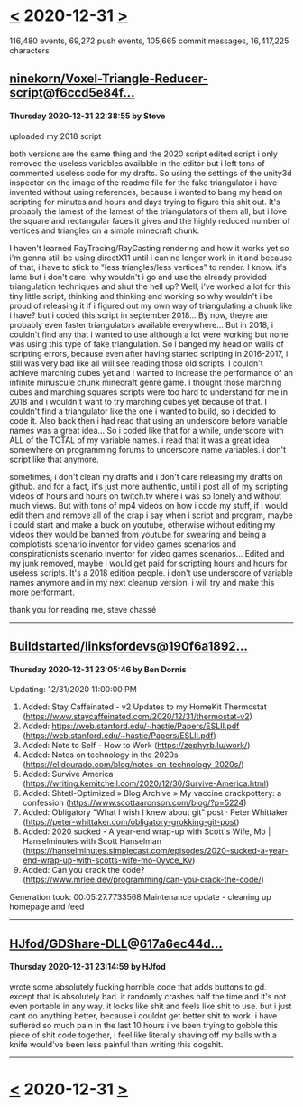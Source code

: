 # [<](2020-12-30.md) 2020-12-31 [>](2021-01-01.md)

116,480 events, 69,272 push events, 105,665 commit messages, 16,417,225 characters


## [ninekorn/Voxel-Triangle-Reducer-script](https://github.com/ninekorn/Voxel-Triangle-Reducer-script)@[f6ccd5e84f...](https://github.com/ninekorn/Voxel-Triangle-Reducer-script/commit/f6ccd5e84f1d91082b1f026053bdd3a36a41fa0a)
#### Thursday 2020-12-31 22:38:55 by Steve

uploaded my 2018 script

both versions are the same thing and the 2020 script edited script i only removed the useless variables available in the editor but i left tons of commented useless code for my drafts. So using the settings of the unity3d inspector on the image of the readme file for the fake triangulator i have invented without using references, because i wanted to bang my head on scripting for minutes and hours and days trying to figure this shit out. It's probably the lamest of the lamest of the triangulators of them all, but i love the square and rectangular faces it gives and the highly reduced number of vertices and triangles on a simple minecraft chunk.

I haven't learned RayTracing/RayCasting rendering and how it works yet so i'm gonna still be using directX11 until i can no longer work in it and because of that, i have to stick to "less triangles/less vertices" to render. I know. it's lame but i don't care. why wouldn't i go and use the already provided triangulation techniques and shut the hell up? Well, i've worked a lot for this tiny little script, thinking and thinking and working so why wouldn't i be proud of releasing it if i figured out my own way of triangulating a chunk like i have? but i coded this script in september 2018... By now, theyre are probably even faster triangulators available everywhere... But in 2018, i couldn't find any that i wanted to use although a lot were working but none was using this type of fake triangulation. So i banged my head on walls of scripting errors, because even after having started scripting in 2016-2017, i still was very bad like all will see reading those old scripts. I couldn't achieve marching cubes yet and i wanted to increase the performance of an infinite minuscule chunk minecraft genre game. I thought those marching cubes and marching squares scripts were too hard to understand for me in 2018 and i wouldn't want to try marching cubes yet because of that. I couldn't find a triangulator like the one i wanted to build, so i decided to code it. Also back then i had read that using an underscore before variable names was a great idea... So i coded like that for a while, underscore with ALL of the TOTAL of my variable names. i read that it was a great idea somewhere on programming forums to underscore name variables. i don't script like that anymore.

sometimes, i don't clean my drafts and i don't care releasing my drafts on github. and for a fact, it's just more authentic, until i post all of my scripting
videos of hours and hours on twitch.tv where i was so lonely and without much views. But with tons of mp4 videos on how i code my stuff, if i would edit them and remove all of the crap i say when i script and program, maybe i could start and make a buck on youtube, otherwise without editing my videos they would be banned from youtube for swearing and being a complotists scenario inventor for video games scenarios and conspirationists scenario inventor for video games scenarios... Edited and my junk removed, maybe i would get paid for scripting hours and hours for useless scripts. It's a 2018 edition people. i don't use underscore of variable names anymore and in my next cleanup version, i will try and make this more performant.

thank you for reading me,
steve chassé

---
## [Buildstarted/linksfordevs](https://github.com/Buildstarted/linksfordevs)@[190f6a1892...](https://github.com/Buildstarted/linksfordevs/commit/190f6a189212430bede2c1d4e66757d3ca4a5ad9)
#### Thursday 2020-12-31 23:05:46 by Ben Dornis

Updating: 12/31/2020 11:00:00 PM

 1. Added: Stay Caffeinated - v2 Updates to my HomeKit Thermostat
    (https://www.staycaffeinated.com/2020/12/31/thermostat-v2)
 2. Added: https://web.stanford.edu/~hastie/Papers/ESLII.pdf
    (https://web.stanford.edu/~hastie/Papers/ESLII.pdf)
 3. Added: Note to Self - How to Work
    (https://zephyrb.lu/work/)
 4. Added: Notes on technology in the 2020s
    (https://elidourado.com/blog/notes-on-technology-2020s/)
 5. Added: Survive America
    (https://writing.kemitchell.com/2020/12/30/Survive-America.html)
 6. Added: Shtetl-Optimized » Blog Archive » My vaccine crackpottery: a confession
    (https://www.scottaaronson.com/blog/?p=5224)
 7. Added: Obligatory "What I wish I knew about git" post · Peter Whittaker
    (https://peter-whittaker.com/obligatory-grokking-git-post)
 8. Added: 2020 sucked - A year-end wrap-up with Scott's Wife, Mo | Hanselminutes with Scott Hanselman
    (https://hanselminutes.simplecast.com/episodes/2020-sucked-a-year-end-wrap-up-with-scotts-wife-mo-0yvce_Kv)
 9. Added: Can you crack the code?
    (https://www.mrlee.dev/programming/can-you-crack-the-code/)

Generation took: 00:05:27.7733568
 Maintenance update - cleaning up homepage and feed

---
## [HJfod/GDShare-DLL](https://github.com/HJfod/GDShare-DLL)@[617a6ec44d...](https://github.com/HJfod/GDShare-DLL/commit/617a6ec44d7994f28d986f2c3053d5833e212f0c)
#### Thursday 2020-12-31 23:14:59 by HJfod

wrote some absolutely fucking horrible code that adds buttons to gd. except that is absolutely bad. it randomly crashes half the time and it's not even portable in any way. it looks like shit and feels like shit to use. but i just cant do anything better, because i couldnt get better shit to work. i have suffered so much pain in the last 10 hours i've been trying to gobble this piece of shit code together, i feel like literally shaving off my balls with a knife would've been less painful than writing this dogshit.

---

# [<](2020-12-30.md) 2020-12-31 [>](2021-01-01.md)

